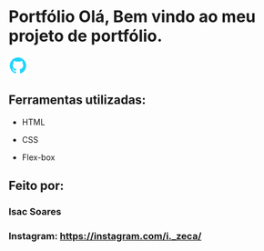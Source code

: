 # Portfólio Olá, Bem vindo ao meu projeto de portfólio.

![image](assets/github.png)

## Ferramentas utilizadas:

* HTML

* CSS

* Flex-box

## Feito por:

### Isac Soares

### Instagram: https://instagram.com/i._zeca/